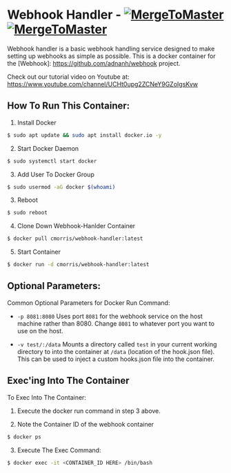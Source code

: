 # Webhook Handler - [![MergeToMaster][m2m-badge]][m2m] [![MergeToMaster][build-badge]][docker-build]


[m2m-badge]:    https://img.shields.io/badge/M2M-mergetomaster.com-orange
[build-badge]:  https://img.shields.io/docker/cloud/build/cmorris/webhook-handler
[m2m]:          http://mergetomaster.com
[docker-build]: https://github.com/camarox53/webhook-handler/actions/workflows/build.yaml


Webhook handler is a basic webhook handling service designed to 
make setting up webhooks as simple as possible. This is a docker 
container for the [Webhook]: https://github.com/adnanh/webhook project. 

Check out our tutorial video on Youtube at: https://www.youtube.com/channel/UCHt0upg2ZCNeY9GZoIgsKvw



## How To Run This Container: 

1. Install Docker  
```sh
$ sudo apt update && sudo apt install docker.io -y 
```

2. Start Docker Daemon 
```sh
$ sudo systemctl start docker 
```

3. Add User To Docker Group
```sh
$ sudo usermod -aG docker $(whoami)
```

3. Reboot
```sh
$ sudo reboot
```

4. Clone Down Webhook-Hanlder Container 
```sh
$ docker pull cmorris/webhook-handler:latest
```

5. Start Container 
```sh
$ docker run -d cmorris/webhook-handler:latest 
```


## Optional Parameters: 

Common Optional Parameters for Docker Run Command: 
* `-p 8081:8080` Uses port `8081` for the webhook service on the host machine rather 
  than 8080. Change `8081` to whatever port you want to use on the host. 

* `-v test/:/data` Mounts a directory called `test` in your current working directory 
  to into the container at `/data` (location of the hook.json file). This can be used to 
  inject a custom hooks.json file into the container. 

## Exec'ing Into The Container

To Exec Into The Container:
1. Execute the docker run command in step 3 above. 

2. Note the Container ID of the webhook container
```sh
$ docker ps
```

3. Execute The Exec Command:  
```sh
$ docker exec -it <CONTAINER_ID HERE> /bin/bash
```


